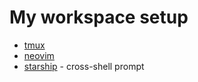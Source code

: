 # My workspace setup

- [tmux](tmux.md)
- [neovim](neovim.md)
- [starship](https://starship.rs/) - cross-shell prompt
